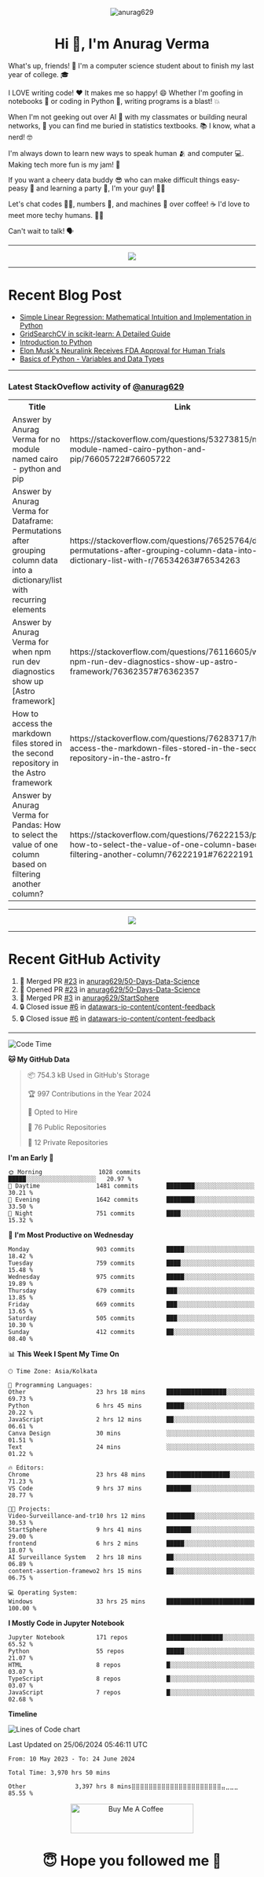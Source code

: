 

<p align="center"> <img src="https://komarev.com/ghpvc/?username=anurag629&label=Profile%20views&color=0e75b6&style=flat" alt="anurag629" /> </p>

<h1 align="center">Hi 👋, I'm Anurag Verma</h1>

What's up, friends! 👋 I'm a computer science student about to finish my last year of college. 🎓

I LOVE writing code! ❤️ It makes me so happy! 😄 Whether I'm goofing in notebooks 📓 or coding in Python 🐍, writing programs is a blast! 💥

When I'm not geeking out over AI 🤖 with my classmates or building neural networks, 🧠 you can find me buried in statistics textbooks. 📚 I know, what a nerd! 🤓

I'm always down to learn new ways to speak human 🫂 and computer 💻. Making tech more fun is my jam! 🍇

If you want a cheery data buddy 😎 who can make difficult things easy-peasy 🥝 and learning a party 🎉, I'm your guy! 🙋‍♂️

Let's chat codes 👨‍💻, numbers 🧮, and machines 🤖 over coffee! ☕ I'd love to meet more techy humans. 💁‍♂️

Can't wait to talk! 🗣️

---

<p align="center">
  <img src="https://spotify-github-profile.vercel.app/api/view.svg?uid=mwvywke3fo2gajpenodnmobfh&cover_image=true&theme=default&show_offline=false&background_color=121212&interchange=false&bar_color=53b14f&bar_color_cover=true">
</p>

---

# Recent Blog Post

<!-- BLOG-POST-LIST:START -->
- [Simple Linear Regression: Mathematical Intuition and Implementation in Python](https://codercops.tech/blog/machine-learning-algorithms/simple-linear-regression-mathematical-intuation)
- [GridSearchCV in scikit-learn: A Detailed Guide](https://codercops.tech/blog/gridsearchcv-in-scikit-learn-a-detailed-guide)
- [Introduction to Python](https://codercops.tech/blog/python-tutorial/introduction-to-python)
- [Elon Musk&#39;s Neuralink Receives FDA Approval for Human Trials](https://codercops.tech/blog/elon-musks-neuralink-receives-fda-approval-for-human-trials)
- [Basics of Python - Variables and Data Types](https://codercops.tech/blog/python-basics-of-python-variables-and-data-types)
<!-- BLOG-POST-LIST:END -->

---

### Latest StackOveflow activity of [@anurag629](https://github.com/anurag629)
<table>
  <tr><th>Title</th><th>Link</th></tr>
  <!-- STACKOVERFLOW:START --><tr><td>Answer by Anurag Verma for no module named cairo - python and pip</td><td>https://stackoverflow.com/questions/53273815/no-module-named-cairo-python-and-pip/76605722#76605722</td></tr><tr><td>Answer by Anurag Verma for Dataframe: Permutations after grouping column data into a dictionary/list with recurring elements</td><td>https://stackoverflow.com/questions/76525764/dataframe-permutations-after-grouping-column-data-into-a-dictionary-list-with-r/76534263#76534263</td></tr><tr><td>Answer by Anurag Verma for when npm run dev diagnostics show up [Astro framework]</td><td>https://stackoverflow.com/questions/76116605/when-npm-run-dev-diagnostics-show-up-astro-framework/76362357#76362357</td></tr><tr><td>How to access the markdown files stored in the second repository in the Astro framework</td><td>https://stackoverflow.com/questions/76283717/how-to-access-the-markdown-files-stored-in-the-second-repository-in-the-astro-fr</td></tr><tr><td>Answer by Anurag Verma for Pandas: How to select the value of one column based on filtering another column?</td><td>https://stackoverflow.com/questions/76222153/pandas-how-to-select-the-value-of-one-column-based-on-filtering-another-column/76222191#76222191</td></tr><!-- STACKOVERFLOW:END -->
</table>

---

<p align="center">
  <img alig src="https://github-profile-trophy.vercel.app/?username=anurag629&theme=onedark&column=-1" />
</p>

---

# Recent GitHub Activity
<!--START_SECTION:activity-->
1. 🎉 Merged PR [#23](https://github.com/anurag629/50-Days-Data-Science/pull/23) in [anurag629/50-Days-Data-Science](https://github.com/anurag629/50-Days-Data-Science)
2. 💪 Opened PR [#23](https://github.com/anurag629/50-Days-Data-Science/pull/23) in [anurag629/50-Days-Data-Science](https://github.com/anurag629/50-Days-Data-Science)
3. 🎉 Merged PR [#3](https://github.com/anurag629/StartSphere/pull/3) in [anurag629/StartSphere](https://github.com/anurag629/StartSphere)
4. 🔒 Closed issue [#6](https://github.com/datawars-io-content/content-feedback/issues/6) in [datawars-io-content/content-feedback](https://github.com/datawars-io-content/content-feedback)
5. 🔒 Closed issue [#6](https://github.com/datawars-io-content/content-feedback/issues/6) in [datawars-io-content/content-feedback](https://github.com/datawars-io-content/content-feedback)
<!--END_SECTION:activity-->

---

<!--START_SECTION:waka-->
![Code Time](http://img.shields.io/badge/Code%20Time-3%2C972%20hrs%2040%20mins-blue)

**🐱 My GitHub Data** 

> 📦 754.3 kB Used in GitHub's Storage 
 > 
> 🏆 997 Contributions in the Year 2024
 > 
> 💼 Opted to Hire
 > 
> 📜 76 Public Repositories 
 > 
> 🔑 12 Private Repositories 
 > 
**I'm an Early 🐤** 

```text
🌞 Morning                1028 commits        █████░░░░░░░░░░░░░░░░░░░░   20.97 % 
🌆 Daytime                1481 commits        ████████░░░░░░░░░░░░░░░░░   30.21 % 
🌃 Evening                1642 commits        ████████░░░░░░░░░░░░░░░░░   33.50 % 
🌙 Night                  751 commits         ████░░░░░░░░░░░░░░░░░░░░░   15.32 % 
```
📅 **I'm Most Productive on Wednesday** 

```text
Monday                   903 commits         █████░░░░░░░░░░░░░░░░░░░░   18.42 % 
Tuesday                  759 commits         ████░░░░░░░░░░░░░░░░░░░░░   15.48 % 
Wednesday                975 commits         █████░░░░░░░░░░░░░░░░░░░░   19.89 % 
Thursday                 679 commits         ███░░░░░░░░░░░░░░░░░░░░░░   13.85 % 
Friday                   669 commits         ███░░░░░░░░░░░░░░░░░░░░░░   13.65 % 
Saturday                 505 commits         ███░░░░░░░░░░░░░░░░░░░░░░   10.30 % 
Sunday                   412 commits         ██░░░░░░░░░░░░░░░░░░░░░░░   08.40 % 
```


📊 **This Week I Spent My Time On** 

```text
🕑︎ Time Zone: Asia/Kolkata

💬 Programming Languages: 
Other                    23 hrs 18 mins      █████████████████░░░░░░░░   69.73 % 
Python                   6 hrs 45 mins       █████░░░░░░░░░░░░░░░░░░░░   20.22 % 
JavaScript               2 hrs 12 mins       ██░░░░░░░░░░░░░░░░░░░░░░░   06.61 % 
Canva Design             30 mins             ░░░░░░░░░░░░░░░░░░░░░░░░░   01.51 % 
Text                     24 mins             ░░░░░░░░░░░░░░░░░░░░░░░░░   01.22 % 

🔥 Editors: 
Chrome                   23 hrs 48 mins      ██████████████████░░░░░░░   71.23 % 
VS Code                  9 hrs 37 mins       ███████░░░░░░░░░░░░░░░░░░   28.77 % 

🐱‍💻 Projects: 
Video-Surveillance-and-tr10 hrs 12 mins      ████████░░░░░░░░░░░░░░░░░   30.53 % 
StartSphere              9 hrs 41 mins       ███████░░░░░░░░░░░░░░░░░░   29.00 % 
frontend                 6 hrs 2 mins        █████░░░░░░░░░░░░░░░░░░░░   18.07 % 
AI Surveillance System   2 hrs 18 mins       ██░░░░░░░░░░░░░░░░░░░░░░░   06.89 % 
content-assertion-framewo2 hrs 15 mins       ██░░░░░░░░░░░░░░░░░░░░░░░   06.75 % 

💻 Operating System: 
Windows                  33 hrs 25 mins      █████████████████████████   100.00 % 
```

**I Mostly Code in Jupyter Notebook** 

```text
Jupyter Notebook         171 repos           ████████████████░░░░░░░░░   65.52 % 
Python                   55 repos            █████░░░░░░░░░░░░░░░░░░░░   21.07 % 
HTML                     8 repos             █░░░░░░░░░░░░░░░░░░░░░░░░   03.07 % 
TypeScript               8 repos             █░░░░░░░░░░░░░░░░░░░░░░░░   03.07 % 
JavaScript               7 repos             █░░░░░░░░░░░░░░░░░░░░░░░░   02.68 % 
```



**Timeline**

![Lines of Code chart](https://raw.githubusercontent.com/anurag629/anurag629/main/assets/bar_graph.png)


 Last Updated on 25/06/2024 05:46:11 UTC
<!--END_SECTION:waka-->

<!--START_SECTION:waka-simple-->

```text
From: 10 May 2023 - To: 24 June 2024

Total Time: 3,970 hrs 50 mins

Other              3,397 hrs 8 mins⣿⣿⣿⣿⣿⣿⣿⣿⣿⣿⣿⣿⣿⣿⣿⣿⣿⣿⣿⣿⣿⣤⣀⣀⣀   85.55 %
```

<!--END_SECTION:waka-simple-->

<p align="center"> 
<a href="https://www.buymeacoffee.com/anurag629" target="_blank"><img src="https://cdn.buymeacoffee.com/buttons/default-orange.png" alt="Buy Me A Coffee" height="60" width="250"></a>
</p>


<h1 align="center"> 😇 Hope you followed me 🥰  </h1>
